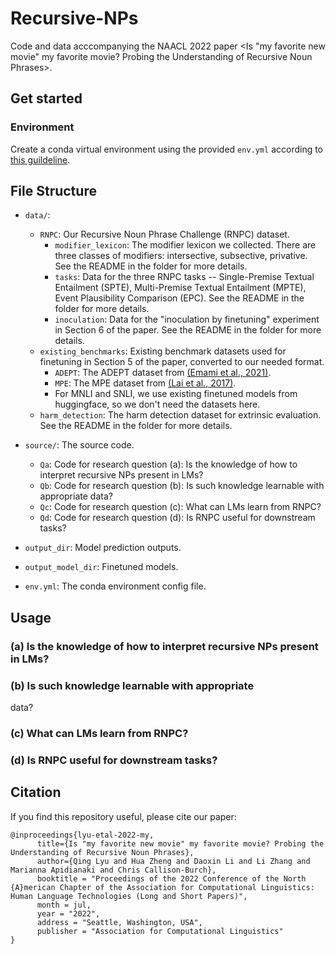 # Recursive-NPs
Code and data acccompanying the NAACL 2022 paper <Is "my favorite new movie" my favorite movie? Probing the Understanding of Recursive Noun Phrases>.

## Get started

### Environment

Create a conda virtual environment using the provided `env.yml` according to [this guildeline](https://docs.conda.io/projects/conda/en/latest/user-guide/tasks/manage-environments.html#creating-an-environment-from-an-environment-yml-file).

## File Structure

- `data/`:
    - `RNPC`: Our Recursive Noun Phrase Challenge (RNPC) dataset.
        - `modifier_lexicon`: The modifier lexicon we collected. There are three classes of modifiers: intersective, subsective, privative. See the README in the folder for more details.
        - `tasks`: Data for the three RNPC tasks -- Single-Premise Textual Entailment (SPTE), Multi-Premise Textual Entailment (MPTE), Event Plausibility Comparison (EPC). See the README in the folder for more details.
        - `inoculation`: Data for the "inoculation by finetuning" experiment in Section 6 of the paper. See the README in the folder for more details.
    - `existing_benchmarks`: Existing benchmark datasets used for finetuning in Section 5 of the paper, converted to our needed format.
        - `ADEPT`: The ADEPT dataset from [(Emami et al., 2021)](https://github.com/aemami1/ADEPT). 
        - `MPE`: The MPE dataset from [(Lai et al., 2017)](https://github.com/aylai/MultiPremiseEntailment).
        - For MNLI and SNLI, we use existing finetuned models from huggingface, so we don't need the datasets here.
    - `harm_detection`: The harm detection dataset for extrinsic evaluation.  See the README in the folder for more details.
- `source/`: The source code.
    - `Qa`: Code for research question (a): Is the knowledge of how to interpret recursive NPs present in LMs?
    - `Qb`: Code for research question (b): Is such knowledge learnable with appropriate
data?
    - `Qc`: Code for research question (c): What can LMs learn from RNPC?
    - `Qd`: Code for research question (d): Is RNPC useful for downstream tasks?

- `output_dir`: Model prediction outputs.

- `output_model_dir`: Finetuned models.

- `env.yml`: The conda environment config file.

## Usage

### (a) Is the knowledge of how to interpret recursive NPs present in LMs?
### (b) Is such knowledge learnable with appropriate
data?
### (c) What can LMs learn from RNPC?
### (d) Is RNPC useful for downstream tasks?

## Citation
If you find this repository useful, please cite our paper:

```
@inproceedings{lyu-etal-2022-my,
      title={Is "my favorite new movie" my favorite movie? Probing the Understanding of Recursive Noun Phrases}, 
      author={Qing Lyu and Hua Zheng and Daoxin Li and Li Zhang and Marianna Apidianaki and Chris Callison-Burch},
	  booktitle = "Proceedings of the 2022 Conference of the North {A}merican Chapter of the Association for Computational Linguistics: Human Language Technologies (Long and Short Papers)",
      month = jul,
      year = "2022",
      address = "Seattle, Washington, USA",
      publisher = "Association for Computational Linguistics"
}
```